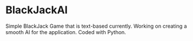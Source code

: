 # BlackJackAI
Simple BlackJack Game that is text-based currently. Working on creating a smooth AI for the application.
Coded with Python.
